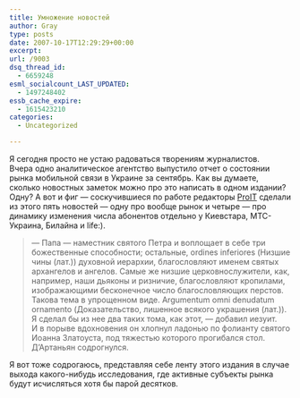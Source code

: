 ```yaml
---
title: Умножение новостей
author: Gray
type: posts
date: 2007-10-17T12:29:29+00:00
excerpt:
url: /9003
dsq_thread_id:
  - 6659248
esml_socialcount_LAST_UPDATED:
  - 1497248402
essb_cache_expire:
  - 1615423210
categories:
  - Uncategorized

---
```








Я сегодня просто не устаю радоваться творениям журналистов.  
Вчера одно аналитическое агентство выпустило отчет о состоянии рынка мобильной связи в Украине за сентябрь. Как вы думаете, сколько новостных заметок можно про это написать в одном издании? Одну? А вот и фиг &#8212; соскучившиеся по работе редакторы <a href="http://proit.com.ua/" target="_blank">ProIT</a> сделали из этого пять новостей &#8212; одну про вообще рынок и четыре &#8212; про динамику изменения числа абонентов отдельно у Киевстара, МТС-Украина, Билайна и life:). 

> &#8212; Папа &#8212; наместник святого Петра и воплощает в себе три божественные способности; остальные, ordines inferiores (Низшие чины (лат.)) духовной иерархии, благословляют именем святых архангелов и ангелов. Самые же низшие церковнослужители, как, например, наши дьяконы и ризничие, благословляют кропилами, изображающими бесконечное число благословляющих перстов. Такова тема в упрощенном виде. Argumentum omni denudatum ornamento (Доказательство, лишенное всякого украшения (лат.)). Я сделал бы из нее два таких тома, как этот, &#8212; добавил иезуит.  
> И в порыве вдохновения он хлопнул ладонью по фолианту святого Иоанна Златоуста, под тяжестью которого прогибался стол.  
> Д&#8217;Артаньян содрогнулся.

Я вот тоже содрогаюсь, представляя себе ленту этого издания в случае выхода какого-нибудь исследования, где активные субъекты рынка будут исчисляться хотя бы парой десятков.